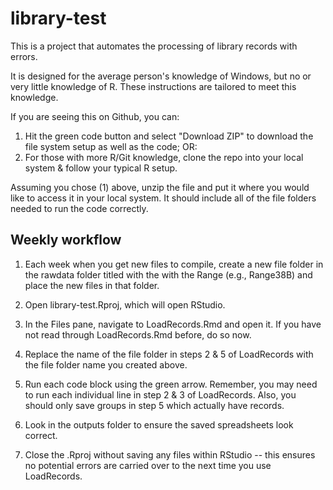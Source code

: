 # library-test

This is a project that automates the processing of library records with errors.

It is designed for the average person's knowledge of Windows, but no or very
little knowledge of R. These instructions are tailored to meet this knowledge.

If you are seeing this on Github, you can:

1. Hit the green code button and select "Download ZIP" to download the file
system setup as well as the code; OR:
2. For those with more R/Git knowledge, clone the repo into your local system &
follow your typical R setup.

Assuming you chose (1) above, unzip the file and put it where you would like to 
access it in your local system. It should include all of the file folders needed
to run the code correctly. 

## Weekly workflow

1. Each week when you get new files to compile, create a new file folder in the 
rawdata folder titled with the with the Range (e.g., Range38B) and place the new 
files in that folder.

2. Open library-test.Rproj, which will open RStudio.

3. In the Files pane, navigate to LoadRecords.Rmd and open it. If you have not
read through LoadRecords.Rmd before, do so now.

4. Replace the name of the file folder in steps 2 & 5 of LoadRecords with the
file folder name you created above. 

5. Run each code block using the green arrow. Remember, you may need to run
each individual line in step 2 & 3 of LoadRecords. Also, you should only save
groups in step 5 which actually have records.

6. Look in the outputs folder to ensure the saved spreadsheets look correct.

7. Close the .Rproj without saving any files within RStudio -- this ensures no
potential errors are carried over to the next time you use LoadRecords.

